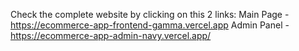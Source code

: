 Check the complete website by clicking on this 2 links:
Main Page - https://ecommerce-app-frontend-gamma.vercel.app
Admin Panel - https://ecommerce-app-admin-navy.vercel.app/

